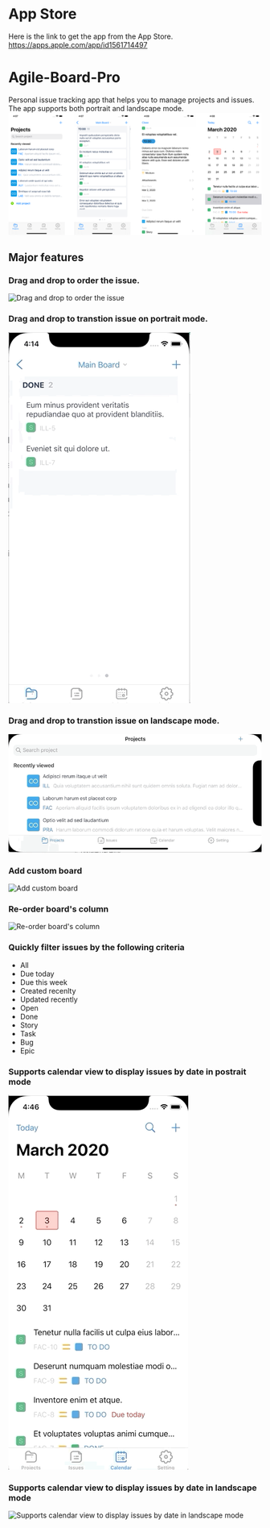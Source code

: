# App Store
Here is the link to get the app from the App Store.
https://apps.apple.com/app/id1561714497

# Agile-Board-Pro
Personal issue tracking app that helps you to manage projects and issues. The app supports both portrait and landscape mode.
![Agile Board](agile_board.png)

## Major features

### Drag and drop to order the issue.
![Drag and drop to order the issue](reorder_issue.gif)
### Drag and drop to transtion issue on portrait mode.
![Drag and drop to transtion issue.](drag_transition_issue.gif)
### Drag and drop to transtion issue on landscape mode.
![Drag and drop to transtion issue.](drag_transtion_issue_landscape.gif)
### Add custom board
![Add custom board](add_custom_board.gif)
### Re-order board's column
![Re-order board's column](reorder_column.gif)

### Quickly filter issues by the following criteria
  - All
  - Due today
  - Due this week
  - Created recenlty
  - Updated recently
  - Open
  - Done
  - Story
  - Task
  - Bug
  - Epic
  
### Supports calendar view to display issues by date in postrait mode
![Supports calendar view to display issues by date in postrait mode](calendar_view.gif)

### Supports calendar view to display issues by date in landscape mode
![Supports calendar view to display issues by date in landscape mode](calendar_view_landscape.gif)

